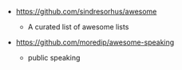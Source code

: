 - https://github.com/sindresorhus/awesome
  - A curated list of awesome lists

- https://github.com/moredip/awesome-speaking
  - public speaking  
